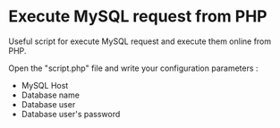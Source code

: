 # Execute MySQL request from PHP
Useful script for execute MySQL request and execute them online from PHP.

Open the "script.php" file and write your configuration parameters :
- MySQL Host
- Database name
- Database user
- Database user's password
